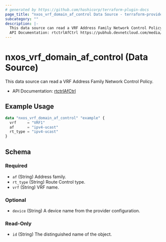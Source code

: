 ```yaml
---
# generated by https://github.com/hashicorp/terraform-plugin-docs
page_title: "nxos_vrf_domain_af_control Data Source - terraform-provider-nxos"
subcategory: ""
description: |-
  This data source can read a VRF Address Family Network Control Policy.
  API Documentation: rtctrlAfCtrl https://pubhub.devnetcloud.com/media/dme-docs-10-2-2/docs/Routing%20and%20Forwarding/rtctrl:AfCtrl/
---
```


# nxos_vrf_domain_af_control (Data Source)

This data source can read a VRF Address Family Network Control Policy.

- API Documentation: [rtctrlAfCtrl](https://pubhub.devnetcloud.com/media/dme-docs-10-2-2/docs/Routing%20and%20Forwarding/rtctrl:AfCtrl/)

## Example Usage

```terraform
data "nxos_vrf_domain_af_control" "example" {
  vrf     = "VRF1"
  af      = "ipv4-ucast"
  rt_type = "ipv4-ucast"
}
```

<!-- schema generated by tfplugindocs -->
## Schema

### Required

- `af` (String) Address family.
- `rt_type` (String) Route Control type.
- `vrf` (String) VRF name.

### Optional

- `device` (String) A device name from the provider configuration.

### Read-Only

- `id` (String) The distinguished name of the object.


